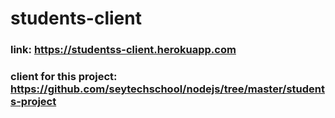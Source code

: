 # students-client
### link: https://studentss-client.herokuapp.com
### client for this project:  https://github.com/seytechschool/nodejs/tree/master/students-project
